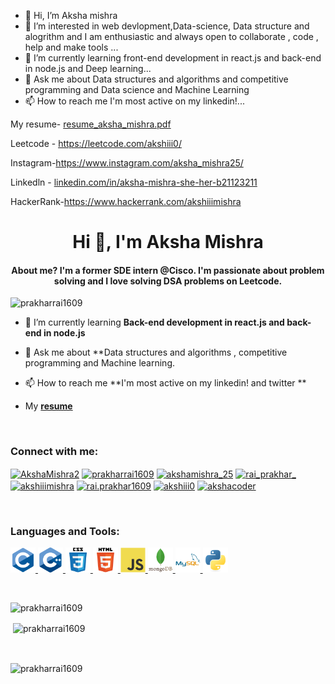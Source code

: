 - 👋 Hi, I’m Aksha mishra
- 👀 I’m interested in web devlopment,Data-science, Data structure and alogrithm and I am enthusiastic and always open to collaborate , code , help and make tools  ...
- 🌱 I’m currently learning front-end development in react.js and back-end in node.js and Deep learning...
- 💬 Ask me about Data structures and algorithms and competitive programming and Data science and Machine Learning
- 📫 How to reach me I'm most active on my linkedin!...

<!---
aksha123-git/aksha123-git is a ✨ special ✨ repository because its `README.md` (this file) appears on your GitHub profile.
You can click the Preview link to take a look at your changes.
--->
 My resume- [resume_aksha_mishra.pdf](https://github.com/aksha123-git/aksha123-git/files/9275207/resume_aksha_mishra.pdf)
 
 Leetcode - https://leetcode.com/akshiii0/
 
 Instagram-https://www.instagram.com/aksha_mishra25/

 Linkedln - [linkedin.com/in/aksha-mishra-she-her-b21123211](https://www.linkedin.com/in/aksha-mishra-she-her-b21123211)
 
 HackerRank-https://www.hackerrank.com/akshiiimishra
 
 <h1 align="center">Hi 👋, I'm Aksha Mishra </h1>
<h4 align="center">About me? I'm a former SDE intern @Cisco. I'm passionate about problem solving and I love solving DSA problems on Leetcode.</h4>

<p align="left"> <img src="https://komarev.com/ghpvc/?username=prakharrai1609&label=Profile%20views&color=0e75b6&style=flat" alt="prakharrai1609" /> </p>

- 🌱 I’m currently learning **Back-end development in react.js and back-end in node.js**

- 💬 Ask me about **Data structures and algorithms , competitive programming  and Machine learning.

- 📫 How to reach me **I'm most active on my linkedin! and twitter **

- My <a href="https://drive.google.com/file/d/1gXZP8rbxvGhI2DOg0sPf3a9Lf6L101dh/view?usp=sharing"><b>resume</b></a>

<br>

<h3 align="left">Connect with me:</h3>
<p align="left">
<a href="https://twitter.com/AkshaMishra2" target="blank"><img align="center" src="https://raw.githubusercontent.com/rahuldkjain/github-profile-readme-generator/master/src/images/icons/Social/twitter.svg" alt="AkshaMishra2" height="30" width="40" /></a>
<a href="https://www.linkedin.com/in/aksha-mishra-she-her-b21123211" target="blank"><img align="center" src="https://raw.githubusercontent.com/rahuldkjain/github-profile-readme-generator/master/src/images/icons/Social/linked-in-alt.svg" alt="prakharrai1609" height="30" width="40" /></a>
<a href="https://www.instagram.com/aksha_mishra25/"><img align="center" src="https://raw.githubusercontent.com/rahuldkjain/github-profile-readme-generator/master/src/images/icons/Social/instagram.svg" alt="akshamishra_25" height="30" width="40" /></a>
<a href="https://www.codechef.com/users/rai_prakhar_" target="blank"><img align="center" src="https://cdn.jsdelivr.net/npm/simple-icons@3.1.0/icons/codechef.svg" alt="rai_prakhar_" height="30" width="40" /></a>
<a href="https://www.hackerrank.com/akshiiimishra" target="blank"><img align="center" src="https://raw.githubusercontent.com/rahuldkjain/github-profile-readme-generator/master/src/images/icons/Social/hackerrank.svg" alt="akshiiimishra" height="30" width="40" /></a>
<a href="https://www.codechef.com/users/c_ooder_00" target="blank"><img align="center" src="https://raw.githubusercontent.com/rahuldkjain/github-profile-readme-generator/master/src/images/icons/Social/codeforces.svg" alt="rai.prakhar1609" height="30" width="40" /></a>
<a href="https://leetcode.com/akshiii0/" target="blank"><img align="center" src="https://raw.githubusercontent.com/rahuldkjain/github-profile-readme-generator/master/src/images/icons/Social/leet-code.svg" alt="akshiii0" height="30" width="40" /></a>
<a href="https://auth.geeksforgeeks.org/user/akshacoder" target="blank"><img align="center" src="https://raw.githubusercontent.com/rahuldkjain/github-profile-readme-generator/master/src/images/icons/Social/geeks-for-geeks.svg" alt="akshacoder" height="30" width="40" /></a>
</p>
<br>
<h3 align="left">Languages and Tools:</h3>
<p align="left"> <a href="https://www.cprogramming.com/" target="_blank" rel="noreferrer"> <img src="https://raw.githubusercontent.com/devicons/devicon/master/icons/c/c-original.svg" alt="c" width="40" height="40"/> </a> <a href="https://www.w3schools.com/cpp/" target="_blank" rel="noreferrer"> <img src="https://raw.githubusercontent.com/devicons/devicon/master/icons/cplusplus/cplusplus-original.svg" alt="cplusplus" width="40" height="40"/> </a> <a href="https://www.w3schools.com/css/" target="_blank" rel="noreferrer"> <img src="https://raw.githubusercontent.com/devicons/devicon/master/icons/css3/css3-original-wordmark.svg" alt="css3" width="40" height="40"/> </a>   <a href="https://www.w3.org/html/" target="_blank" rel="noreferrer"> <img src="https://raw.githubusercontent.com/devicons/devicon/master/icons/html5/html5-original-wordmark.svg" alt="html5" width="40" height="40"/> </a> <a href="https://developer.mozilla.org/en-US/docs/Web/JavaScript" target="_blank" rel="noreferrer"> <img src="https://raw.githubusercontent.com/devicons/devicon/master/icons/javascript/javascript-original.svg" alt="javascript" width="40" height="40"/> </a> <a href="https://www.mongodb.com/" target="_blank" rel="noreferrer"> <img src="https://raw.githubusercontent.com/devicons/devicon/master/icons/mongodb/mongodb-original-wordmark.svg" alt="mongodb" width="40" height="40"/> </a> <a href="https://www.mysql.com/" target="_blank" rel="noreferrer"> <img src="https://raw.githubusercontent.com/devicons/devicon/master/icons/mysql/mysql-original-wordmark.svg" alt="mysql" width="40" height="40"/> </a> <a href="https://www.python.org" target="_blank" rel="noreferrer"> <img src="https://raw.githubusercontent.com/devicons/devicon/master/icons/python/python-original.svg" alt="python" width="40" height="40"/> </a>  </p>
<br>
<p><img align="left" src="https://github-readme-stats.vercel.app/api/top-langs?username=prakharrai1609&show_icons=true&locale=en&layout=compact" alt="prakharrai1609" /></p>
<br>
<p>&nbsp;<img align="center" src="https://github-readme-stats.vercel.app/api?username=prakharrai1609&show_icons=true&locale=en" alt="prakharrai1609" /></p>
<br>
<p><img align="center" src="https://github-readme-streak-stats.herokuapp.com/?user=prakharrai1609&" alt="prakharrai1609" /></p>
